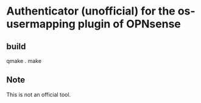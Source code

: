 # Authenticator (unofficial) for the os-usermapping plugin of OPNsense

## build

qmake .
make


## Note

This is not an official tool.
